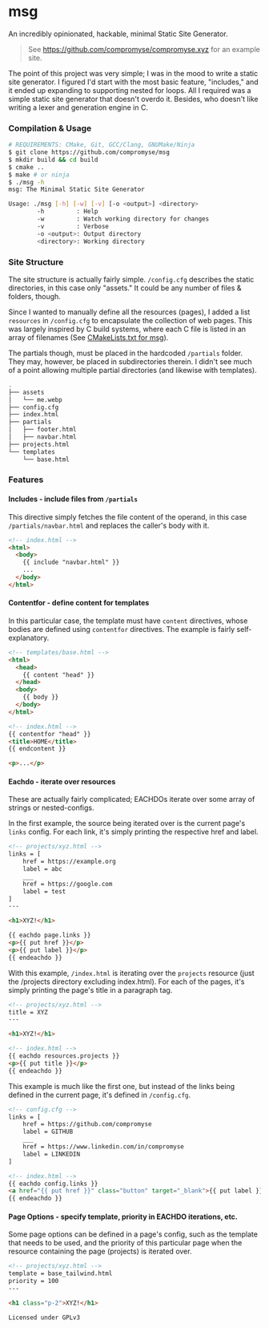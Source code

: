 # msg
An incredibly opinionated, hackable, minimal Static Site Generator.

> See https://github.com/compromyse/compromyse.xyz for an example site.

The point of this project was very simple; I was in the mood to write a static site generator. I figured I'd start with the most basic feature, "includes," and it ended up expanding to supporting nested for loops. All I required was a simple static site generator that doesn't overdo it. Besides, who doesn't like writing a lexer and generation engine in C.

### Compilation & Usage
```sh
# REQUIREMENTS: CMake, Git, GCC/Clang, GNUMake/Ninja
$ git clone https://github.com/compromyse/msg
$ mkdir build && cd build
$ cmake ..
$ make # or ninja
$ ./msg -h
msg: The Minimal Static Site Generator

Usage: ./msg [-h] [-w] [-v] [-o <output>] <directory>
        -h         : Help
        -w         : Watch working directory for changes
        -v         : Verbose
        -o <output>: Output directory
        <directory>: Working directory
```

### Site Structure

The site structure is actually fairly simple. `/config.cfg` describes the static directories, in this case only "assets." It could be any number of files & folders, though.

Since I wanted to manually define all the resources (pages), I added a list `resources` in `/config.cfg` to encapsulate the collection of web pages. This was largely inspired by C build systems, where each C file is listed in an array of filenames (See [CMakeLists.txt for msg](https://github.com/compromyse/msg/blob/main/CMakeLists.txt#L6)).

The partials though, must be placed in the hardcoded `/partials` folder. They may, however, be placed in subdirectories therein. I didn't see much of a point allowing multiple partial directories (and likewise with templates).

```sh
.
├── assets
│   └── me.webp
├── config.cfg
├── index.html
├── partials
│   ├── footer.html
│   ├── navbar.html
├── projects.html
└── templates
    └── base.html
```

### Features

#### Includes - include files from `/partials`

This directive simply fetches the file content of the operand, in this case `/partials/navbar.html` and replaces the caller's body with it.

```html
<!-- index.html -->
<html>
  <body>
    {{ include "navbar.html" }}
    ...
  </body>
</html>
```

#### Contentfor - define content for templates

In this particular case, the template must have `content` directives, whose bodies are defined using `contentfor` directives. The example is fairly self-explanatory.

```html
<!-- templates/base.html -->
<html>
  <head>
    {{ content "head" }}
  </head>
  <body>
    {{ body }}
  </body>
</html>

<!-- index.html -->
{{ contentfor "head" }}
<title>HOME</title>
{{ endcontent }}

<p>...</p>
```

#### Eachdo - iterate over resources

These are actually fairly complicated; EACHDOs iterate over some array of strings or nested-configs.

In the first example, the source being iterated over is the current page's `links` config. For each link, it's simply printing the respective href and label.

```html
<!-- projects/xyz.html -->
links = [
    href = https://example.org
    label = abc
    ___
    href = https://google.com
    label = test
]
---

<h1>XYZ!</h1>

{{ eachdo page.links }}
<p>{{ put href }}</p>
<p>{{ put label }}</p>
{{ endeachdo }}
```

With this example, `/index.html` is iterating over the `projects` resource (just the /projects directory excluding index.html). For each of the pages, it's simply printing the page's title in a paragraph tag.

```html
<!-- projects/xyz.html -->
title = XYZ
---

<h1>XYZ!</h1>

<!-- index.html -->
{{ eachdo resources.projects }}
<p>{{ put title }}</p>
{{ endeachdo }}
```

This example is much like the first one, but instead of the links being defined in the current page, it's defined in `/config.cfg`.

```html
<!-- config.cfg -->
links = [
    href = https://github.com/compromyse
    label = GITHUB
    ___
    href = https://www.linkedin.com/in/compromyse
    label = LINKEDIN
]

<!-- index.html -->
{{ eachdo config.links }}
<a href="{{ put href }}" class="button" target="_blank">{{ put label }}</a>
{{ endeachdo }}
```

#### Page Options - specify template, priority in EACHDO iterations, etc.

Some page options can be defined in a page's config, such as the template that needs to be used, and the priority of this particular page when the resource containing the page (projects) is iterated over.

```html
<!-- projects/xyz.html -->
template = base_tailwind.html
priority = 100
---

<h1 class="p-2">XYZ!</h1>
```

`Licensed under GPLv3`
